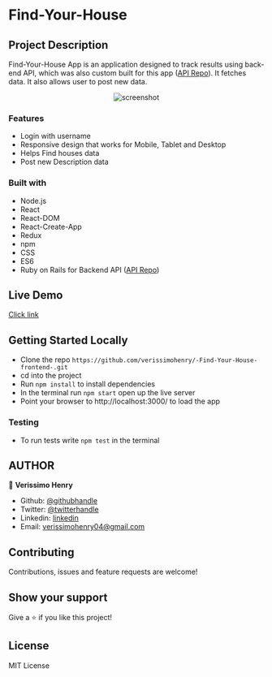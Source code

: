 # Find-Your-House

## Project Description
Find-Your-House App is an application designed to track results using back-end API, which was also custom built for this app ([API Repo](https://github.com/verissimohenry/verissimohenry-Find-Your-House-backend.git)). It fetches data. It also allows user to post new data.

<span style="display:block;text-align:center">![screenshot]()</span>

### Features
- Login with username
- Responsive design that works for Mobile, Tablet and Desktop
- Helps Find houses data
- Post new Description data

### Built with
- Node.js
- React
- React-DOM
- React-Create-App
- Redux
- npm
- CSS
- ES6
- Ruby on Rails for Backend API ([API Repo](https://github.com/verissimohenry/verissimohenry-Find-Your-House-backend.git))

## Live Demo
[Click link](https://friendly-yonath-3ed2b1.netlify.app/)

## Getting Started Locally

- Clone the repo `https://github.com/verissimohenry/-Find-Your-House-frontend-.git`
- cd into the project
- Run `npm install` to install dependencies
- In the terminal run `npm start` open up the live server
- Point your browser to http://localhost:3000/ to load the app

### Testing
- To run tests write `npm test` in the terminal

## AUTHOR

👤 **Verissimo Henry**

- Github: [@githubhandle](https://github.com/verissimohenry)
- Twitter: [@twitterhandle](https://twitter.com/verissimohenry)
- Linkedin: [linkedin](https://www.linkedin.com/in/henry-verissimo-618906167/)
- Email: verissimohenry04@gmail.com

## Contributing

Contributions, issues and feature requests are welcome!

## Show your support

Give a ⭐️ if you like this project!

## License

MIT License
